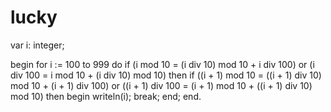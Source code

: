 # lucky
var
    i: integer;

begin
    for i := 100 to 999 do 
        if (i mod 10 = (i div 10) mod 10 + i div 100) or (i div 100 = i mod 10 + (i div 10) mod 10) then
            if ((i + 1) mod 10 = ((i + 1) div 10) mod 10 + (i + 1) div 100) or ((i + 1) div 100 = (i + 1) mod 10 + ((i + 1) div 10) mod 10) then
            begin
                writeln(i);
                break;
            end;
end.

